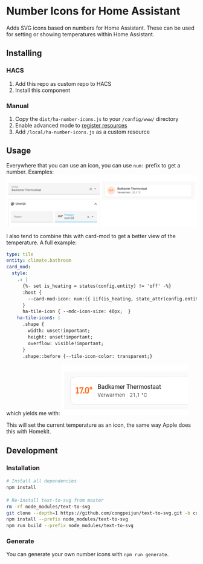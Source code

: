 # Number Icons for Home Assistant

Adds SVG icons based on numbers for Home Assistant. These can be used for setting or showing temperatures within Home Assistant.

## Installing

### HACS

1. Add this repo as custom repo to HACS
2. Install this component

### Manual

1. Copy the `dist/ha-number-icons.js` to your `/config/www/` directory
2. Enable advanced mode to [register resources](https://developers.home-assistant.io/docs/frontend/custom-ui/registering-resources)
3. Add `/local/ha-number-icons.js` as a custom resource

## Usage

Everywhere that you can use an icon, you can use `num:` prefix to get a number. Examples:
![Example image](images/example.png)

I also tend to combine this with card-mod to get a better view of the temperature. A full example:

```yaml
type: tile
entity: climate.bathroom
card_mod:
  style:
    .: |
      {%- set is_heating = states(config.entity) != 'off' -%}
      :host { 
        --card-mod-icon: num:{{ iif(is_heating, state_attr(config.entity, 'temperature'), 'off') }}
      }
      ha-tile-icon { --mdc-icon-size: 40px;  }
    ha-tile-icon$: |
      .shape { 
        width: unset!important;
        height: unset!important; 
        overflow: visible!important; 
      }
      .shape::before {--tile-icon-color: transparent;}
```
which yields me with:
![Example 2](images/example2.png)

This will set the current temperature as an icon, the same way Apple does this with Homekit.

## Development

### Installation

```bash
# Install all dependencies
npm install

# Re-install text-to-svg from master
rm -rf node_modules/text-to-svg
git clone --depth=1 https://github.com/congpeijun/text-to-svg.git -b congpeijun-patch-1 node_modules/text-to-svg
npm install --prefix node_modules/text-to-svg
npm run build --prefix node_modules/text-to-svg
```

### Generate

You can generate your own number icons with `npm run generate`.
